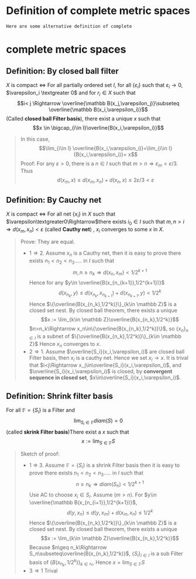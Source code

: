 # Definition of complete metric spaces
	Here are some alternative definition of complete
# complete metric spaces
## Definition: By closed ball filter
$X$ is compact $\Leftrightarrow$ For all partially ordered set $I$, for all $\{\varepsilon_i\}$ such that $\varepsilon_i\rightarrow 0$, $\varepsilon_i \textgreater 0$ and for $r_i\in X$ such that $$i< j \Rightarrow \overline{\mathbb B(x_j,\varepsilon_j)}\subseteq \overline{\mathbb B(x_i,\varepsilon_i)}$$(Called **closed ball Filter basis**), there exist a unique $x$ such that$$x \in \bigcap_{i\in I}\overline{B(x_i,\varepsilon_i)}$$
>In this case, $$\lim_{i\in I} \overline{B(x_i,\varepsilon_i)}=\lim_{i\in I} {B(x_i,\varepsilon_i)}= x$$Proof: For any $\varepsilon>0$, there is a $n\in I$ such that $m>n\Rightarrow \varepsilon_m<\varepsilon/3$. Thus$$d(x_m,x)\leq d(x_m,x_n)+d(x_n,x)\leq 2\varepsilon/3< \varepsilon$$ 
## Definition: By Cauchy net
$X$ is compact $\Leftrightarrow$ For all net $\{x_i\}$ in $X$ such that $\varepsilon\textgreater0\Rightarrow$there exists $i_0\in I$ such that $m,n > i\Rightarrow d(x_m,x_n )< \varepsilon$ (called **Cauthy net**) ,  $x_i$ converges to some $x$ in $X$.
>Prove: They are equal.
>* $1\Rightarrow2$. Assume $x_n$ is a Cauthy net, then it is easy to prove there exists $n_1<n_2<n_3.....$ in $I$ such that $$m,n\geq n_k\Rightarrow d(x_n,x_m)<1/2^{k+1}$$Hence for any $y\in \overline{B(x_{n_{k+1}},1/2^{k+1})}$ $$d(x_{n_k},y)\leq d(x_{n_k},x_{n_{k+1}})+d(x_{n_{k+1}},y) <1/2^{k}$$Hence $\{\overline{B(x_{n_k},1/2^k)}\}_{k\in \mathbb Z}$ is a closed set nest.  By closed ball theorem, there exists a unique $$x := \lim_{k\in \mathbb Z}\overline{B(x_{n_k},1/2^k)}$$ $n>n_k\Rightarrow x_n\in\{\overline{B(x_{n_k},1/2^k)}\}$, so $\{x_n\}_{n\in I}$ is a subnet of $\{\overline{B(x_{n_k},1/2^k)}\}_{k\in \mathbb Z}$ Hence $x_n$ converges to $x$.
>* $2\Rightarrow1$. Assume $\overline{S_i}(x_i,\varepsilon_i)$ are closed ball Filter basis, then $x_i$ is  a cauthy net. Hence we set $x_i\rightarrow x$. It is trival that $i<j\Rightarrow x_j\in\overline{S_i}(x_i,\varepsilon_i)$, and $\overline{S_i}(x_i,\varepsilon_i)$ is closed, by **convergent sequence in closed set**, $x\in\overline{S_i}(x_i,\varepsilon_i)$.
## Definition: Shrink filter basis
For all $\mathbb F = \{S_i\}$ is a Filter and $$\lim_{S_i\in\mathbb F} diam(S) = 0$$(called **skrink Filter basis**)There exist a $x$ such that $$x:= \lim_{S\in \mathbb F} S$$
>Sketch of proof: 
>* 1 $\Rightarrow$ 3. Assume $\mathbb F = \{S_i\}$ is a shrink Filter basis then it is easy to prove there exists $n_1<n_2<n_3.....$ in $I$ such that $$n\geq n_k\Rightarrow diam(S_n)<1/2^{k+1}$$ Use AC to choose $x_i \in S_i$. Assume $(m>n)$. For $y\in \overline{\mathbb B(x_{n_{i+1}},1/2^{k+1})}$, $$d(y,x_n) \leq d(y,x_m)+d(x_m,x_n)\leq 1/2^{k}$$Hence $\{\overline{B(x_{n_k},1/2^k)}\}_{k\in \mathbb Z}$ is a closed set nest. By closed ball theorem, there exists a unique $$x := \lim_{k\in \mathbb Z}\overline{B(x_{n_k},1/2^k)}$$Because $n\geq n_k\Rightarrow S_n\subseteq\overline{B(x_{n_k},1/2^k)}$, $\{S_i\}_{i\in I}$ is a sub Filter basis of $\{B(x_{n_k},1/2^k)\}_{k\in \mathbb N}$, Hence $x = \lim_{S\in \mathbb F} S$
>* $3\Rightarrow 1$ Trival
